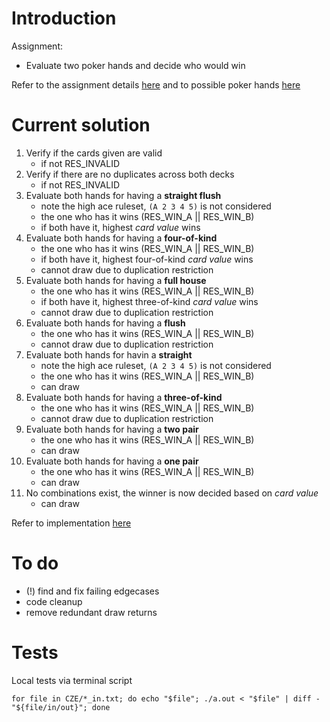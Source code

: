 # Introduction

Assignment:
 - Evaluate two poker hands and decide who would win


Refer to the assignment details [here](Assignment.txt) and to possible poker hands [here](https://en.wikipedia.org/wiki/List_of_poker_hands)

# Current solution
1. Verify if the cards given are valid
    - if not RES_INVALID
2. Verify if there are no duplicates across both decks
    - if not RES_INVALID
3. Evaluate both hands for having a **straight flush**
    - note the high ace ruleset, `(A 2 3 4 5)` is not considered
    - the one who has it wins (RES_WIN_A || RES_WIN_B)
    - if both have it, highest *card value* wins
4. Evaluate both hands for having a **four-of-kind**
    - the one who has it wins (RES_WIN_A || RES_WIN_B)
    - if both have it, highest four-of-kind *card value* wins
    - cannot draw due to duplication restriction
5. Evaluate both hands for having a **full house**
    - the one who has it wins (RES_WIN_A || RES_WIN_B)
    - if both have it, highest three-of-kind *card value* wins
    - cannot draw due to duplication restriction
6. Evaluate both hands for having a **flush**
    - the one who has it wins (RES_WIN_A || RES_WIN_B)
    - cannot draw due to duplication restriction
7. Evaluate both hands for havin a **straight**
    - note the high ace ruleset, `(A 2 3 4 5)` is not considered
    - the one who has it wins (RES_WIN_A || RES_WIN_B)
    - can draw
7. Evaluate both hands for having a **three-of-kind**
    - the one who has it wins (RES_WIN_A || RES_WIN_B)
    - cannot draw due to duplication restriction
8. Evaluate both hands for having a **two pair**
    - the one who has it wins (RES_WIN_A || RES_WIN_B)
    - can draw
9. Evaluate both hands for having a **one pair**
    - the one who has it wins (RES_WIN_A || RES_WIN_B)
    - can draw
10. No combinations exist, the winner is now decided based on *card value*
    - can draw

Refer to implementation [here](test.c)

# To do
* (!) find and fix failing edgecases
* code cleanup
* remove redundant draw returns


# Tests

Local tests via terminal script

`for file in CZE/*_in.txt; do echo "$file"; ./a.out < "$file" | diff - "${file/in/out}"; done`